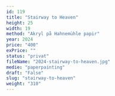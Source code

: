 ```yaml
---
id: 119
title: "Stairway to Heaven"
height: 25
width: 19
method: "Akryl på Hahnemühle papir"
year: 2024
price: "400"
exPrice: ""
status: "privat"
fileName: "2024-stairway-to-heaven.jpg"
medie: "paperpainting"
draft: "False"
slug: "stairway-to-heaven"
weight: "310"
---
```


